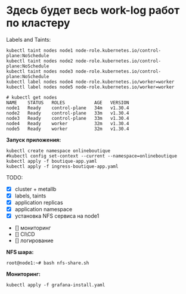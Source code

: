 # Здесь будет весь work-log работ по кластеру

Labels and Taints:
```
kubectl taint nodes node1 node-role.kubernetes.io/control-plane:NoSchedule
kubectl taint nodes node2 node-role.kubernetes.io/control-plane:NoSchedule
kubectl taint nodes node3 node-role.kubernetes.io/control-plane:NoSchedule
kubectl label nodes node4 node-role.kubernetes.io/worker=worker
kubectl label nodes node5 node-role.kubernetes.io/worker=worker

# kubectl get nodes
NAME    STATUS   ROLES           AGE   VERSION
node1   Ready    control-plane   34m   v1.30.4
node2   Ready    control-plane   33m   v1.30.4
node3   Ready    control-plane   33m   v1.30.4
node4   Ready    worker          32m   v1.30.4
node5   Ready    worker          32m   v1.30.4
```

**Запуск приложения:**
```
kubectl create namespace onlineboutique 
#kubectl config set-context --current --namespace=onlineboutique
kubectl apply -f boutique-app.yaml
kubectl apply -f ingress-boutique-app.yaml
```


TODO: 
 - [x] cluster + metallb
 - [x] labels, taints
 - [x] application replicas
 - [x] application namespace
 - [x] установка NFS сервиса на node1
 - [] мониторинг
 - [] CI\CD
 - [] логирование

**NFS шара:**
```
root@node1:~# bash nfs-share.sh
```

**Мониторинг:**
```
kubectl apply -f grafana-install.yaml
```

